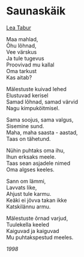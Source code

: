 # Saunaskäik

[Lea Tabur](./)

Maa mahlad,  
Õhu lõhnad,  
Vee värskus  
Ja tule tugevus  
Proovivad mu kallal  
Oma tarkust  
Kas aitab?

Mälestuste kuivad lehed  
Elustuvad kerisel  
Samad lõhnad, samad värvid  
Nagu kimpuköitmisel.

Sama soojus, sama valgus,  
Sisemine sund.  
Maha, maha saasta - aastad,  
Taas on tähetund.

Nühin puhtaks oma ihu,  
Ihun erksaks meele.  
Taas sean asjadele nimed  
Oma algses keeles.

Sann om lämmi,  
Lavvats like,  
Ahjust tule karmu.  
Keäki ei jõvva takan ikke  
Katskilännu armu.

Mälestuste õrnad varjud,  
Tuulekella keeled  
Kaiguvad ja kaiguvad  
Mu puhtakspestud meeles.

_1998_

